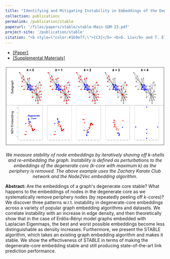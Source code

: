 ```yaml
---
title: "Identifying and Mitigating Instability in Embeddings of the Degenerate Core"
collection: publications
permalink: /publication/stable
paperurl: '/files/papers/stable/stable-Main-SDM-23.pdf'
project-site: '/publication/stable'
citation: "<b style=\"color:#1b9e77;\">[C3]</b> <b>D. Liu</b> and T. Eliassi-Rad. 2023. <i>Identifying and Mitigating Instability in Embeddings of the Degenerate Core</i>. SIAM SDM'23."
---
```


<ul>
	<li> <a href="/files/papers/stable/stable-Main-SDM-23.pdf" target="_blank">[Paper]</a> </li>
	<li> <a href="/files/papers/stable/stable-Supplemental-SDM-23.pdf" target="_blank">[Supplemental Materials]</a> </li>
</ul>

<center>
	<img src="/files/papers/stable/ShaRe.png">
	<p><i>We measure stability of node embeddings by iteratively shaving off k-shells and re-embedding the graph. Instability is defined as perturbations to the embeddings of the degenerate core (k-core with maximum k) as the periphery is removed. The above example uses the Zachary Karate Club network and the Node2Vec embedding algorithm.</i></p>
</center>

<p>
<b>Abstract: </b>
Are the embeddings of a graph's degenerate core stable? What happens to the embeddings of nodes in the degenerate core as we systematically remove periphery nodes (by repeatedly peeling off <i>k</i>-cores)? We discover three patterns w.r.t. instability in degenerate-core embeddings across a variety of popular graph embedding algorithms and datasets. We correlate instability with an increase in edge density, and then theoretically show that in the case of Erdős–Rényi model graphs embedded with Laplacian Eigenmaps, the best and worst possible embeddings become less distinguishable as density increases. Furthermore, we present the STABLE algorithm, which takes an existing graph embedding algorithm and makes it stable. We show the effectiveness of STABLE in terms of making the degenerate-core embedding stable and still producing state-of-the-art link prediction performance.
</p>

<br> 

